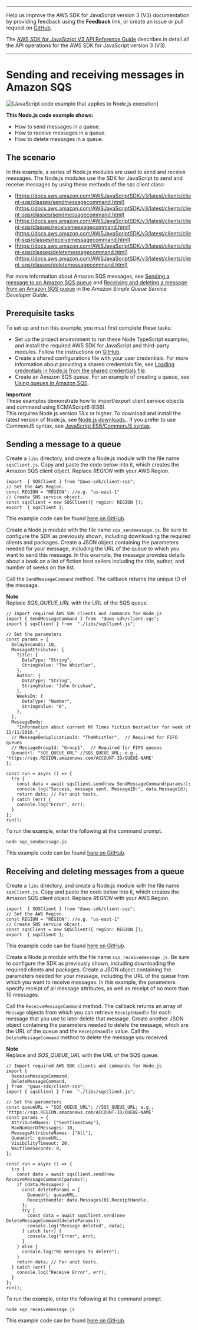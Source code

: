 --------

Help us improve the AWS SDK for JavaScript version 3 \(V3\) documentation by providing feedback using the **Feedback** link, or create an issue or pull request on [GitHub](https://github.com/awsdocs/aws-sdk-for-javascript-v3)\.

 The [AWS SDK for JavaScript V3 API Reference Guide](https://docs.aws.amazon.com/AWSJavaScriptSDK/v3/latest/index.html) describes in detail all the API operations for the AWS SDK for JavaScript version 3 \(V3\)\.

--------

# Sending and receiving messages in Amazon SQS<a name="sqs-examples-send-receive-messages"></a>

![\[JavaScript code example that applies to Node.js execution\]](http://docs.aws.amazon.com/sdk-for-javascript/v3/developer-guide/images/nodeicon.png)

**This Node\.js code example shows:**
+ How to send messages in a queue\.
+ How to receive messages in a queue\.
+ How to delete messages in a queue\.

## The scenario<a name="sqs-examples-send-receive-messages-scenario"></a>

In this example, a series of Node\.js modules are used to send and receive messages\. The Node\.js modules use the SDK for JavaScript to send and receive messages by using these methods of the `SQS` client class:
+ [https://docs.aws.amazon.com/AWSJavaScriptSDK/v3/latest/clients/client-sqs/classes/sendmessagecommand.html](https://docs.aws.amazon.com/AWSJavaScriptSDK/v3/latest/clients/client-sqs/classes/sendmessagecommand.html)
+ [https://docs.aws.amazon.com/AWSJavaScriptSDK/v3/latest/clients/client-sqs/classes/receivemessagecommand.html](https://docs.aws.amazon.com/AWSJavaScriptSDK/v3/latest/clients/client-sqs/classes/receivemessagecommand.html)
+ [https://docs.aws.amazon.com/AWSJavaScriptSDK/v3/latest/clients/client-sqs/classes/deletemessagecommand.html](https://docs.aws.amazon.com/AWSJavaScriptSDK/v3/latest/clients/client-sqs/classes/deletemessagecommand.html)

For more information about Amazon SQS messages, see [Sending a message to an Amazon SQS queue](https://docs.aws.amazon.com/AWSSimpleQueueService/latest/SQSDeveloperGuide/sqs-send-message.html) and [Receiving and deleting a message from an Amazon SQS queue](https://docs.aws.amazon.com/AWSSimpleQueueService/latest/SQSDeveloperGuide/sqs-receive-delete-message.html) in the *Amazon Simple Queue Service Developer Guide*\.

## Prerequisite tasks<a name="sqs-examples-send-receive-messages-prerequisites"></a>

To set up and run this example, you must first complete these tasks:
+ Set up the project environment to run these Node TypeScript examples, and install the required AWS SDK for JavaScript and third\-party modules\. Follow the instructions on [ GitHub](https://github.com/awsdocs/aws-doc-sdk-examples/tree/master/javascriptv3/example_code/sqs/README.md)\.
+ Create a shared configurations file with your user credentials\. For more information about providing a shared credentials file, see [Loading credentials in Node\.js from the shared credentials file](loading-node-credentials-shared.md)\.
+ Create an Amazon SQS queue\. For an example of creating a queue, see [Using queues in Amazon SQS](sqs-examples-using-queues.md)\.

**Important**  
These examples demonstrate how to import/export client service objects and command using ECMAScript6 \(ES6\)\.  
This requires Node\.js version 13\.x or higher\. To download and install the latest version of Node\.js, see [Node\.js downloads\.](https://nodejs.org/en/download)\.
If you prefer to use CommonJS syntax, see [JavaScript ES6/CommonJS syntax](sdk-example-javascript-syntax.md)\.

## Sending a message to a queue<a name="sqs-examples-send-receive-messages-sending"></a>

Create a `libs` directory, and create a Node\.js module with the file name `sqsClient.js`\. Copy and paste the code below into it, which creates the Amazon SQS client object\. Replace *REGION* with your AWS Region\.

```
import  { SQSClient } from "@aws-sdk/client-sqs";
// Set the AWS Region.
const REGION = "REGION"; //e.g. "us-east-1"
// Create SNS service object.
const sqsClient = new SQSClient({ region: REGION });
export  { sqsClient };
```

This example code can be found [here on GitHub](https://github.com/awsdocs/aws-doc-sdk-examples/blob/master/javascriptv3/example_code/sqs/src/libs/sqsClient.js)\.

Create a Node\.js module with the file name `sqs_sendmessage.js`\. Be sure to configure the SDK as previously shown, including downloading the required clients and packages\. Create a JSON object containing the parameters needed for your message, including the URL of the queue to which you want to send this message\. In this example, the message provides details about a book on a list of fiction best sellers including the title, author, and number of weeks on the list\.

Call the `SendMessageCommand` method\. The callback returns the unique ID of the message\.

**Note**  
Replace *SQS\_QUEUE\_URL* with the URL of the SQS queue\.

```
// Import required AWS SDK clients and commands for Node.js
import { SendMessageCommand } from  "@aws-sdk/client-sqs";
import { sqsClient } from  "./libs/sqsClient.js";

// Set the parameters
const params = {
  DelaySeconds: 10,
  MessageAttributes: {
    Title: {
      DataType: "String",
      StringValue: "The Whistler",
    },
    Author: {
      DataType: "String",
      StringValue: "John Grisham",
    },
    WeeksOn: {
      DataType: "Number",
      StringValue: "6",
    },
  },
  MessageBody:
    "Information about current NY Times fiction bestseller for week of 12/11/2016.",
  // MessageDeduplicationId: "TheWhistler",  // Required for FIFO queues
  // MessageGroupId: "Group1",  // Required for FIFO queues
  QueueUrl: "SQS_QUEUE_URL" //SQS_QUEUE_URL; e.g., 'https://sqs.REGION.amazonaws.com/ACCOUNT-ID/QUEUE-NAME'
};

const run = async () => {
  try {
    const data = await sqsClient.send(new SendMessageCommand(params));
    console.log("Success, message sent. MessageID:", data.MessageId);
    return data; // For unit tests.
  } catch (err) {
    console.log("Error", err);
  }
};
run();
```

To run the example, enter the following at the command prompt\.

```
node sqs_sendmessage.js 
```

This example code can be found [here on GitHub](https://github.com/awsdocs/aws-doc-sdk-examples/blob/master/javascriptv3/example_code/sqs/src/sqs_sendmessage.js)\.

## Receiving and deleting messages from a queue<a name="sqs-examples-send-receive-messages-receiving"></a>

Create a `libs` directory, and create a Node\.js module with the file name `sqsClient.js`\. Copy and paste the code below into it, which creates the Amazon SQS client object\. Replace *REGION* with your AWS Region\.

```
import  { SQSClient } from "@aws-sdk/client-sqs";
// Set the AWS Region.
const REGION = "REGION"; //e.g. "us-east-1"
// Create SNS service object.
const sqsClient = new SQSClient({ region: REGION });
export  { sqsClient };
```

This example code can be found [here on GitHub](https://github.com/awsdocs/aws-doc-sdk-examples/blob/master/javascriptv3/example_code/sqs/src/libs/sqsClient.js)\.

Create a Node\.js module with the file name `sqs_receivemessage.js`\. Be sure to configure the SDK as previously shown, including downloading the required clients and packages\. Create a JSON object containing the parameters needed for your message, including the URL of the queue from which you want to receive messages\. In this example, the parameters specify receipt of all message attributes, as well as receipt of no more than 10 messages\.

Call the `ReceiveMessageCommand` method\. The callback returns an array of `Message` objects from which you can retrieve `ReceiptHandle` for each message that you use to later delete that message\. Create another JSON object containing the parameters needed to delete the message, which are the URL of the queue and the `ReceiptHandle` value\. Call the `DeleteMessageCommand` method to delete the message you received\.

**Note**  
Replace and *SQS\_QUEUE\_URL* with the URL of the SQS queue\.

```
// Import required AWS SDK clients and commands for Node.js
import {
  ReceiveMessageCommand,
  DeleteMessageCommand,
} from  "@aws-sdk/client-sqs";
import { sqsClient } from  "./libs/sqsClient.js";

// Set the parameters
const queueURL = "SQS_QUEUE_URL"; //SQS_QUEUE_URL; e.g., 'https://sqs.REGION.amazonaws.com/ACCOUNT-ID/QUEUE-NAME'
const params = {
  AttributeNames: ["SentTimestamp"],
  MaxNumberOfMessages: 10,
  MessageAttributeNames: ["All"],
  QueueUrl: queueURL,
  VisibilityTimeout: 20,
  WaitTimeSeconds: 0,
};

const run = async () => {
  try {
    const data = await sqsClient.send(new ReceiveMessageCommand(params));
    if (data.Messages) {
      const deleteParams = {
        QueueUrl: queueURL,
        ReceiptHandle: data.Messages[0].ReceiptHandle,
      };
      try {
        const data = await sqsClient.send(new DeleteMessageCommand(deleteParams));
        console.log("Message deleted", data);
      } catch (err) {
        console.log("Error", err);
      }
    } else {
      console.log("No messages to delete");
    }
    return data; // For unit tests.
  } catch (err) {
    console.log("Receive Error", err);
  }
};
run();
```

To run the example, enter the following at the command prompt\.

```
node sqs_receivemessage.js 
```

This example code can be found [here on GitHub](https://github.com/awsdocs/aws-doc-sdk-examples/blob/master/javascriptv3/example_code/sqs/src/sqs_receivemessage.js)\.
